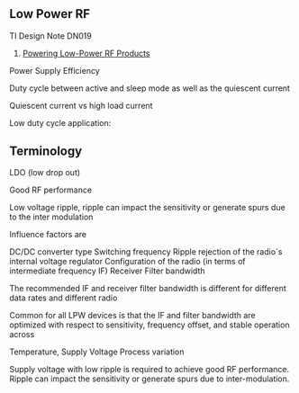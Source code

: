 #

## Low Power RF

TI Design Note DN019
1. [Powering Low-Power RF Products](http://www.ti.com/lit/an/swra173b/swra173b.pdf)

Power Supply Efficiency

Duty cycle between active and sleep mode as well as the quiescent current

Quiescent current vs high load current

Low duty cycle application: 


## Terminology

LDO (low drop out)


Good RF performance

Low voltage ripple, ripple can impact the sensitivity or generate spurs due to the inter modulation

Influence factors are 

DC/DC converter type
Switching frequency
Ripple rejection of the radio`s internal voltage regulator
Configuration of the radio (in terms of intermediate frequency IF)
Receiver Filter bandwidth

The recommended IF and receiver filter bandwidth is different for different data rates and
different radio

Common for all LPW devices is that the IF and filter bandwidth are optimized with respect to sensitivity, frequency offset, and stable operation across

Temperature,
Supply Voltage
Process variation

Supply voltage with low ripple is required to achieve good RF performance. Ripple can impact the sensitivity or generate spurs due to inter-modulation.
